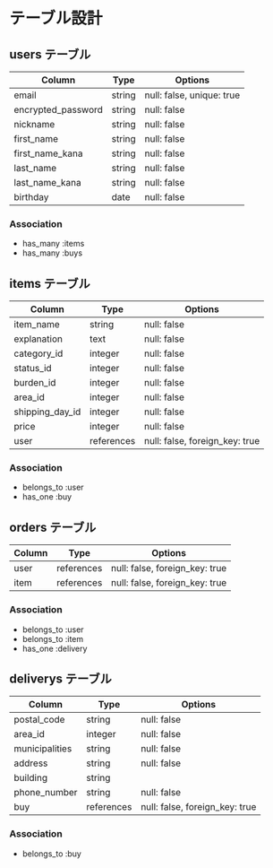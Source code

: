# テーブル設計

## users テーブル

| Column              | Type   | Options                   |
| --------            | ------ | -----------               |
| email               | string | null: false, unique: true |
| encrypted_password  | string | null: false               |
| nickname            | string | null: false               |
| first_name          | string | null: false               |
| first_name_kana     | string | null: false               | 
| last_name           | string | null: false               |
| last_name_kana      | string | null: false               |
| birthday            | date   | null: false               |

### Association

- has_many :items
- has_many :buys
 
## items テーブル

| Column          | Type         | Options                        |
| ------          | ----------   | ------------------------------ |
| item_name       | string       | null: false                    |
| explanation     | text         | null: false                    |
| category_id     | integer      | null: false                    |
| status_id       | integer      | null: false                    |
| burden_id       | integer      | null: false                    |
| area_id         | integer      | null: false                    |
| shipping_day_id | integer      | null: false                    |
| price           | integer      | null: false                    |
| user            | references   | null: false, foreign_key: true |

### Association

- belongs_to :user
- has_one   :buy

## orders テーブル

| Column    | Type       | Options                        |
| -------   | ---------- | ------------------------------ |
| user      | references | null: false, foreign_key: true |
| item      | references | null: false, foreign_key: true |

### Association

- belongs_to :user
- belongs_to :item
- has_one    :delivery
 
## deliverys テーブル

| Column            | Type         | Options                        |
| ------            | ----------   | ------------------------------ |
| postal_code       | string       | null: false                    |
| area_id           | integer      | null: false                    |
| municipalities    | string       | null: false                    |
| address           | string       | null: false                    |
| building          | string       |                                |
| phone_number      | string       | null: false                    |
| buy               | references   | null: false, foreign_key: true |


### Association

- belongs_to :buy

